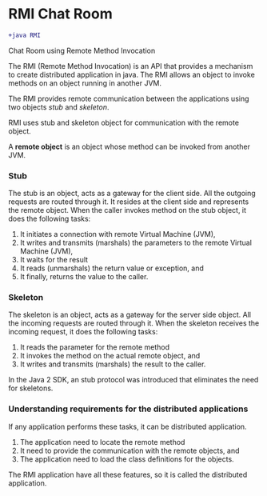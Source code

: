 # RMI Chat Room 
```diff
+java RMI
```

Chat Room using Remote Method Invocation

The RMI (Remote Method Invocation) is an API that provides a mechanism to create distributed application in java. The RMI allows an object to invoke methods on an object running in another JVM.

The RMI provides remote communication between the applications using two objects *stub* and *skeleton*.

RMI uses stub and skeleton object for communication with the remote object.

A **remote object** is an object whose method can be invoked from another JVM. 

### Stub
The stub is an object, acts as a gateway for the client side. All the outgoing requests are routed through it. It resides at the client side and represents the remote object. When the caller invokes method on the stub object, it does the following tasks:

1. It initiates a connection with remote Virtual Machine (JVM),
2. It writes and transmits (marshals) the parameters to the remote Virtual Machine (JVM),
3. It waits for the result
4. It reads (unmarshals) the return value or exception, and
5. It finally, returns the value to the caller.

### Skeleton
The skeleton is an object, acts as a gateway for the server side object. All the incoming requests are routed through it. When the skeleton receives the incoming request, it does the following tasks:

1. It reads the parameter for the remote method
2. It invokes the method on the actual remote object, and
3. It writes and transmits (marshals) the result to the caller.

In the Java 2 SDK, an stub protocol was introduced that eliminates the need for skeletons.

### Understanding requirements for the distributed applications
If any application performs these tasks, it can be distributed application.

1. The application need to locate the remote method
2. It need to provide the communication with the remote objects, and
3. The application need to load the class definitions for the objects.

The RMI application have all these features, so it is called the distributed application.
